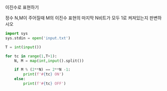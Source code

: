 이진수로 표현하기

정수 N,M이 주어질때 M의 이진수 표현의 마지막 N비트가 모두 1로 켜져있는지 판변하시오

```python
import sys
sys.stdin = open('input.txt')

T = int(input())

for tc in range(1,T+1):
    N, M = map(int,input().split())

    if M % (2**N) == 2**N -1:
        print(f'#{tc} ON')
    else:
        print(f'#{tc} OFF')
```

